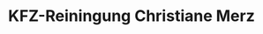 ---
title: "KFZ-Reiningung Christiane Merz"
url: /leipzig/kfz-reiningung-christiane-merz/
shop: Lebensmittel
---